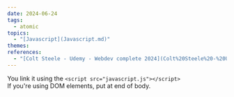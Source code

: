 ```yaml
---  
date: 2024-06-24  
tags:  
  - atomic  
topics:  
  - "[Javascript](Javascript.md)"  
themes:   
references:  
  - "[Colt Steele - Udemy - Webdev complete 2024](Colt%20Steele%20-%20Udemy%20-%20Webdev%20complete%202024.md)"  
---  
```

You link it using the `<script src="javascript.js"></script>`   
If you're using DOM elements, put at end of body.